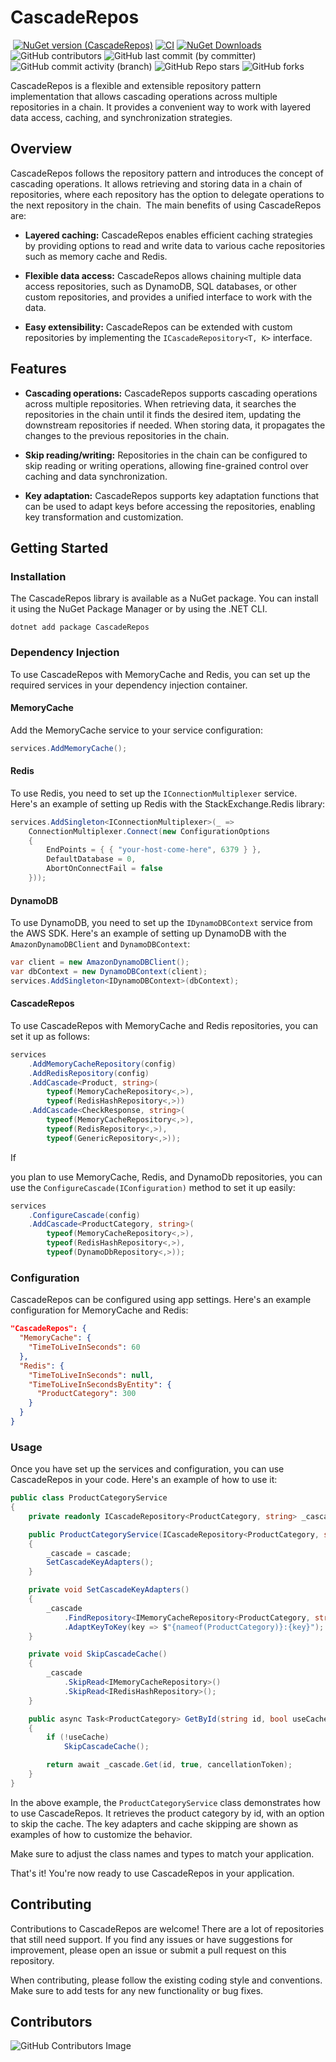 # CascadeRepos
​
[![NuGet version (CascadeRepos)](https://img.shields.io/nuget/v/CascadeRepos.svg?style=flat-square)](https://www.nuget.org/packages/CascadeRepos/)
[![CI](https://github.com/22cans/CascadeRepos/actions/workflows/push.yml/badge.svg?event=release)](https://github.com/22cans/CascadeRepos/actions/workflows/push.yml?query=event%3Arelease)
[![NuGet Downloads](https://img.shields.io/nuget/dt/CascadeRepos.svg)](https://www.nuget.org/packages/CascadeRepos/)
![GitHub contributors](https://img.shields.io/github/contributors/22cans/CascadeRepos)
![GitHub last commit (by committer)](https://img.shields.io/github/last-commit/22cans/CascadeRepos)
![GitHub commit activity (branch)](https://img.shields.io/github/commit-activity/w/22cans/CascadeRepos)
![GitHub Repo stars](https://img.shields.io/github/stars/22cans/CascadeRepos)
![GitHub forks](https://img.shields.io/github/forks/22cans/CascadeRepos)

CascadeRepos is a flexible and extensible repository pattern implementation that allows cascading operations across multiple repositories in a chain. It provides a convenient way to work with layered data access, caching, and synchronization strategies.
​
## Overview​

CascadeRepos follows the repository pattern and introduces the concept of cascading operations. It allows retrieving and storing data in a chain of repositories, where each repository has the option to delegate operations to the next repository in the chain.
​
The main benefits of using CascadeRepos are:​

- **Layered caching:** CascadeRepos enables efficient caching strategies by providing options to read and write data to various cache repositories such as memory cache and Redis.

- **Flexible data access:** CascadeRepos allows chaining multiple data access repositories, such as DynamoDB, SQL databases, or other custom repositories, and provides a unified interface to work with the data.

- **Easy extensibility:** CascadeRepos can be extended with custom repositories by implementing the `ICascadeRepository<T, K>` interface.
​
## Features​

- **Cascading operations:** CascadeRepos supports cascading operations across multiple repositories. When retrieving data, it searches the repositories in the chain until it finds the desired item, updating the downstream repositories if needed. When storing data, it propagates the changes to the previous repositories in the chain.

- **Skip reading/writing:** Repositories in the chain can be configured to skip reading or writing operations, allowing fine-grained control over caching and data synchronization.

- **Key adaptation:** CascadeRepos supports key adaptation functions that can be used to adapt keys before accessing the repositories, enabling key transformation and customization.

## Getting Started

### Installation

The CascadeRepos library is available as a NuGet package. You can install it using the NuGet Package Manager or by using the .NET CLI.

```shell
dotnet add package CascadeRepos
```

### Dependency Injection

To use CascadeRepos with MemoryCache and Redis, you can set up the required services in your dependency injection container.

#### MemoryCache

Add the MemoryCache service to your service configuration:

```csharp
services.AddMemoryCache();
```

#### Redis

To use Redis, you need to set up the `IConnectionMultiplexer` service. Here's an example of setting up Redis with the StackExchange.Redis library:

```csharp
services.AddSingleton<IConnectionMultiplexer>(_ =>
    ConnectionMultiplexer.Connect(new ConfigurationOptions
    {
        EndPoints = { { "your-host-come-here", 6379 } },
        DefaultDatabase = 0,
        AbortOnConnectFail = false
    }));
```

#### DynamoDB

To use DynamoDB, you need to set up the `IDynamoDBContext` service from the AWS SDK. Here's an example of setting up DynamoDB with the `AmazonDynamoDBClient` and `DynamoDBContext`:

```csharp
var client = new AmazonDynamoDBClient();
var dbContext = new DynamoDBContext(client);
services.AddSingleton<IDynamoDBContext>(dbContext);
```

#### CascadeRepos

To use CascadeRepos with MemoryCache and Redis repositories, you can set it up as follows:

```csharp
services
    .AddMemoryCacheRepository(config)
    .AddRedisRepository(config)
    .AddCascade<Product, string>(
        typeof(MemoryCacheRepository<,>),
        typeof(RedisHashRepository<,>))
    .AddCascade<CheckResponse, string>(
        typeof(MemoryCacheRepository<,>),
        typeof(RedisRepository<,>),
        typeof(GenericRepository<,>));
```

If

 you plan to use MemoryCache, Redis, and DynamoDb repositories, you can use the `ConfigureCascade(IConfiguration)` method to set it up easily:

```csharp
services
    .ConfigureCascade(config)
    .AddCascade<ProductCategory, string>(
        typeof(MemoryCacheRepository<,>),
        typeof(RedisHashRepository<,>),
        typeof(DynamoDbRepository<,>));
```

### Configuration

CascadeRepos can be configured using app settings. Here's an example configuration for MemoryCache and Redis:

```json
"CascadeRepos": {
  "MemoryCache": {
    "TimeToLiveInSeconds": 60
  },
  "Redis": {
    "TimeToLiveInSeconds": null,
    "TimeToLiveInSecondsByEntity": {
      "ProductCategory": 300
    }
  }
}
```

### Usage

Once you have set up the services and configuration, you can use CascadeRepos in your code. Here's an example of how to use it:

```csharp
public class ProductCategoryService 
{
    private readonly ICascadeRepository<ProductCategory, string> _cascade;

    public ProductCategoryService(ICascadeRepository<ProductCategory, string> cascade)
    {
        _cascade = cascade;
        SetCascadeKeyAdapters();
    }

    private void SetCascadeKeyAdapters()
    {
        _cascade
            .FindRepository<IMemoryCacheRepository<ProductCategory, string>>()!
            .AdaptKeyToKey(key => $"{nameof(ProductCategory)}:{key}");
    }

    private void SkipCascadeCache()
    {
        _cascade
            .SkipRead<IMemoryCacheRepository>()
            .SkipRead<IRedisHashRepository>();
    }

    public async Task<ProductCategory> GetById(string id, bool useCache = true, CancellationToken cancellationToken = default)
    {
        if (!useCache)
            SkipCascadeCache();

        return await _cascade.Get(id, true, cancellationToken);
    }
}
```

In the above example, the `ProductCategoryService` class demonstrates how to use CascadeRepos. It retrieves the product category by id, with an option to skip the cache. The key adapters and cache skipping are shown as examples of how to customize the behavior.

Make sure to adjust the class names and types to match your application.

That's it! You're now ready to use CascadeRepos in your application.

## Contributing

Contributions to CascadeRepos are welcome! There are a lot of repositories that still need support. If you find any issues or have suggestions for improvement, please open an issue or submit a pull request on this repository.

When contributing, please follow the existing coding style and conventions. Make sure to add tests for any new functionality or bug fixes.

## Contributors

![GitHub Contributors Image](https://contrib.rocks/image?repo=22cans/CascadeRepos)